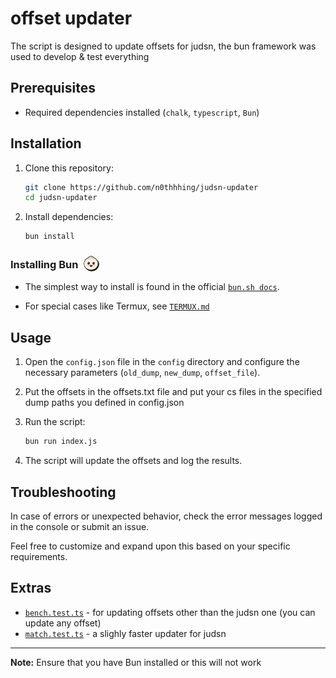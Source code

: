 <!-- markdownlint-capture -->
<!-- markdownlint-disable -->
<!DOCTYPE html>
<html leng="eng">

<head>
  <meta charset="UTF-8">
  <meta name="viewport" content="width=device-width, initial-scale=1.0">
</head>
<body>

<style>
.logo {
  border-radius: 50%;
  vertical-align: -5px;
  height: 25px;
   width: 25px;
  translate: 5px;
}
</style>

# offset updater

The script is designed to update offsets for judsn, the bun framework was used to develop & test everything

## Prerequisites

- Required dependencies installed (`chalk`, `typescript`, `Bun`)

## Installation

1. Clone this repository:

    ```bash
    git clone https://github.com/n0thhhing/judsn-updater
    cd judsn-updater
    ```

2. Install dependencies:

    ```bash
    bun install
    ```

### Installing Bun [<img src="assets/logo.svg" alt="Offset Updater" class="logo"/>](https://bun.sh/docs)

- The simplest way to install is found in the official [<kbd>`bun.sh docs`</kbd>](https://bun.sh/docs/installation).

- For special cases like Termux, see <span style="margin-right: 5px;">[<kbd>`TERMUX.md`</kbd>](docs/TERMUX.md)</span>

## Usage

1. Open the `config.json` file in the `config` directory and configure the necessary parameters (`old_dump`, `new_dump`, `offset_file`).

2. Put the offsets in the offsets.txt file and put your cs files in the specified dump paths you defined in config.json

3. Run the script:

    ```bash
    bun run index.js
    ```

4. The script will update the offsets and log the results.

## Troubleshooting

In case of errors or unexpected behavior, check the error messages logged in the console or submit an issue.

Feel free to customize and expand upon this based on your specific requirements.

## Extras

- [<kbd>`bench.test.ts`</kbd>](tests/bench.test.ts) - for updating offsets other than the judsn one (you can update any offset)
- [<kbd>`match.test.ts`</kbd>](tests/match.test.ts) - a slighly faster updater for judsn

---

**Note:** Ensure that you have Bun installed or this will not work

</body>
</html>